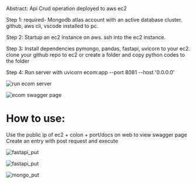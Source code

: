 Abstract:
Api Crud operation deployed to aws ec2


Step 1:
required- Mongodb atlas account with an active database cluster. 
github, aws cli, vscode installed to pc. 


Step 2:
Startup an ec2 instance on aws.
ssh into the ec2 instance.

Step 3:
Install dependencies
pymongo, pandas, fastapi, uvicorn to your ec2. 
clone your github repo to ec2 or 
create a folder and copy python codes to the folder


Step 4:
Run server with uvicorn ecom:app --port 8081 --host '0.0.0.0'


![run ecom server](https://user-images.githubusercontent.com/126528702/227372295-bc3586b7-c4b5-4383-90c5-61ee7a30d22a.PNG)

![ecom swagger page](https://user-images.githubusercontent.com/126528702/227372453-4f425c55-1e3e-47ad-bc7f-c2a709c82693.PNG)


How to use:
=================
Use the public ip of ec2 + colon + port/docs on web to view swagger page
Create an entry with post request and execute 

![fastapi_put](https://user-images.githubusercontent.com/126528702/227372152-e3b1b137-0179-4408-ae31-3b1f4d5b5abd.PNG)



![fastapi_put](https://user-images.githubusercontent.com/126528702/227385235-5f82b047-a373-46d3-b95d-1de9b60737f2.PNG)


![mongo_put](https://user-images.githubusercontent.com/126528702/227385198-cc08fbbb-4989-476f-94cf-a3f853e2501c.PNG)


